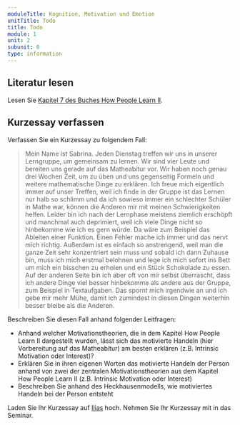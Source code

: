 ```yaml
---
moduleTitle: Kognition, Motivation und Emotion
unitTitle: Todo
title: Todo
module: 1
unit: 2
subunit: 0
type: information
---
```



## Literatur lesen

Lesen Sie [Kapitel 7 des Buches How People Learn II](https://ilias.uni-freiburg.de/goto.php?target=file_1261251_download&client_id=unifreiburg).

## Kurzessay verfassen

Verfassen Sie ein Kurzessay zu folgendem Fall:


> Mein Name ist Sabrina. Jeden Dienstag treffen wir uns in unserer Lerngruppe, um gemeinsam zu lernen. Wir sind vier Leute und bereiten uns gerade auf das Matheabitur vor. Wir haben noch genau drei Wochen Zeit, um zu üben und uns gegenseitig Formeln und weitere mathematische Dinge zu erklären. Ich freue mich eigentlich immer auf unser Treffen, weil ich finde in der Gruppe ist das Lernen nur halb so schlimm und da ich sowieso immer ein schlechter Schüler in Mathe war, können die Anderen mir mit meinen Schwierigkeiten helfen. Leider bin ich nach der Lernphase meistens ziemlich erschöpft und manchmal auch deprimiert, weil ich viele Dinge nicht so hinbekomme wie ich es gern würde. Da wäre zum Beispiel das Ableiten einer Funktion. Einen Fehler mache ich immer und das nervt mich richtig. Außerdem ist es einfach so anstrengend, weil man die ganze Zeit sehr konzentriert sein muss und sobald ich dann Zuhause bin, muss ich mich erstmal belohnen und lege ich mich sofort ins Bett um mich ein bisschen zu erholen und ein Stück Schokolade zu essen. Auf der anderen Seite bin ich aber oft von mir selbst überrascht, dass ich andere Dinge viel besser hinbekomme als andere aus der Gruppe, zum Beispiel in Textaufgaben. Das spornt mich irgendwie an und ich gebe mir mehr Mühe, damit ich zumindest in diesen Dingen weiterhin besser bleibe als die Anderen. 


Beschreiben Sie diesen Fall anhand folgender Leitfragen:

* Anhand welcher Motivationstheorien, die in dem Kapitel How People Learn II dargestellt wurden, lässt sich das motivierte Handeln (hier Vorbereitung auf das Matheabitur) am besten erklären (z.B. Intrinsic Motivation oder Interest)? 
* Erklären Sie in ihren eigenen Worten das motivierte Handeln der Person anhand von zwei der zentralen Motivationstheorien aus dem Kapitel How People Learn II (z.B. Intrinsic Motivation oder Interest)
* Beschreiben Sie anhand des Heckhausenmodells, wie motiviertes Handeln bei der Person entsteht


Laden Sie Ihr Kurzessay auf [Ilias](https://ilias.uni-freiburg.de/goto.php?target=exc_1239027&client_id=unifreiburg) hoch. Nehmen Sie Ihr Kurzessay mit in das Seminar. 


